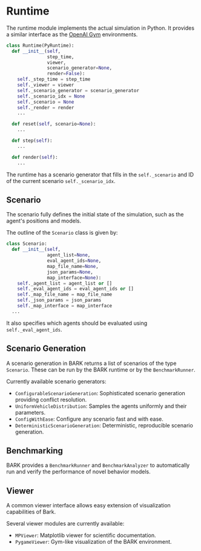 Runtime
==================================

The runtime module implements the actual simulation in Python.
It provides a similar interface as the [OpenAI Gym](https://gym.openai.com/) environments.

```python
class Runtime(PyRuntime):
  def __init__(self,
               step_time,
               viewer,
               scenario_generator=None,
               render=False):
    self._step_time = step_time
    self._viewer = viewer
    self._scenario_generator = scenario_generator
    self._scenario_idx = None
    self._scenario = None
    self._render = render
    ...

  def reset(self, scenario=None):
    ...

  def step(self):
    ...

  def render(self):
    ...
```

The runtime has a scenario generator that fills in the `self._scenario` and ID of the current scenario `self._scenario_idx`.


## Scenario

The scenario fully defines the initial state of the simulation, such as the agent's positions and models.

The outline of the `Scenario` class is given by:

```python
class Scenario:
  def __init__(self,
               agent_list=None,
               eval_agent_ids=None,
               map_file_name=None,
               json_params=None,
               map_interface=None):
    self._agent_list = agent_list or []
    self._eval_agent_ids = eval_agent_ids or []
    self._map_file_name = map_file_name
    self._json_params = json_params
    self._map_interface = map_interface
  ...
```

It also specifies which agents should be evaluated using `self._eval_agent_ids`.


## Scenario Generation

A scenario generation in BARK returns a list of scenarios of the type  `Scenario`.
These can be run by the BARK runtime or by the `BenchmarkRunner`.

Currently available scenario generators:

* `ConfigurableScenarioGeneration`: Sophisticated scenario generation providing conflict resolution.
* `UniformVehicleDistribution`: Samples the agents uniformly and their parameters.
* `ConfigWithEase`: Configure any scenario fast and with ease.
* `DeterministicScenarioGeneration`: Deterministic, reproducible scenario generation.


## Benchmarking

BARK provides a `BenchmarkRunner` and `BenchmarkAnalyzer` to automatically run and verify the performance of novel behavior models.


## Viewer

A common viewer interface allows easy extension of visualization capabilities of Bark.

Several viewer modules are currently available:

* `MPViewer`: Matplotlib viewer for scientific documentation.
* `PygameViewer`: Gym-like visualization of the BARK environment.
